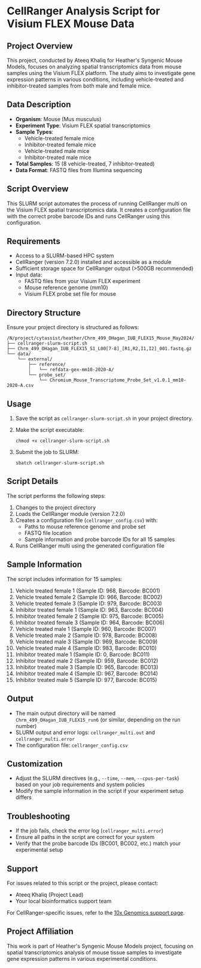 # CellRanger Analysis Script for Visium FLEX Mouse Data

## Project Overview

This project, conducted by Ateeq Khaliq for Heather's Syngenic Mouse Models, focuses on analyzing spatial transcriptomics data from mouse samples using the Visium FLEX platform. The study aims to investigate gene expression patterns in various conditions, including vehicle-treated and inhibitor-treated samples from both male and female mice.

## Data Description

- **Organism**: Mouse (Mus musculus)
- **Experiment Type**: Visium FLEX spatial transcriptomics
- **Sample Types**: 
  - Vehicle-treated female mice
  - Inhibitor-treated female mice
  - Vehicle-treated male mice
  - Inhibitor-treated male mice
- **Total Samples**: 15 (8 vehicle-treated, 7 inhibitor-treated)
- **Data Format**: FASTQ files from Illumina sequencing

## Script Overview

This SLURM script automates the process of running CellRanger multi on the Visium FLEX spatial transcriptomics data. It creates a configuration file with the correct probe barcode IDs and runs CellRanger using this configuration.

## Requirements

- Access to a SLURM-based HPC system
- CellRanger (version 7.2.0) installed and accessible as a module
- Sufficient storage space for CellRanger output (>500GB recommended)
- Input data:
  - FASTQ files from your Visium FLEX experiment
  - Mouse reference genome (mm10)
  - Visium FLEX probe set file for mouse

## Directory Structure

Ensure your project directory is structured as follows:

```
/N/project/cytassist/heather/Chrm_499_OHagan_IUB_FLEX15_Mouse_May2024/
├── cellranger-slurm-script.sh
├── Chrm_499_OHagan_IUB_FLEX15_S1_L00[7-8]_[R1,R2,I1,I2]_001.fastq.gz
└── data/
    └── external/
        ├── reference/
        │   └── refdata-gex-mm10-2020-A/
        └── probe_set/
            └── Chromium_Mouse_Transcriptome_Probe_Set_v1.0.1_mm10-2020-A.csv
```

## Usage

1. Save the script as `cellranger-slurm-script.sh` in your project directory.

2. Make the script executable:
   ```
   chmod +x cellranger-slurm-script.sh
   ```

3. Submit the job to SLURM:
   ```
   sbatch cellranger-slurm-script.sh
   ```

## Script Details

The script performs the following steps:

1. Changes to the project directory
2. Loads the CellRanger module (version 7.2.0)
3. Creates a configuration file (`cellranger_config.csv`) with:
   - Paths to mouse reference genome and probe set
   - FASTQ file location
   - Sample information and probe barcode IDs for all 15 samples
4. Runs CellRanger multi using the generated configuration file

## Sample Information

The script includes information for 15 samples:

1. Vehicle treated female 1 (Sample ID: 968, Barcode: BC001)
2. Vehicle treated female 2 (Sample ID: 966, Barcode: BC002)
3. Vehicle treated female 3 (Sample ID: 979, Barcode: BC003)
4. Inhibitor treated female 1 (Sample ID: 963, Barcode: BC004)
5. Inhibitor treated female 2 (Sample ID: 975, Barcode: BC005)
6. Inhibitor treated female 3 (Sample ID: 964, Barcode: BC006)
7. Vehicle treated male 1 (Sample ID: 960, Barcode: BC007)
8. Vehicle treated male 2 (Sample ID: 978, Barcode: BC008)
9. Vehicle treated male 3 (Sample ID: 969, Barcode: BC009)
10. Vehicle treated male 4 (Sample ID: 983, Barcode: BC010)
11. Inhibitor treated male 1 (Sample ID: 0, Barcode: BC011)
12. Inhibitor treated male 2 (Sample ID: 959, Barcode: BC012)
13. Inhibitor treated male 3 (Sample ID: 965, Barcode: BC013)
14. Inhibitor treated male 4 (Sample ID: 967, Barcode: BC014)
15. Inhibitor treated male 5 (Sample ID: 977, Barcode: BC015)

## Output

- The main output directory will be named `Chrm_499_OHagan_IUB_FLEX15_run6` (or similar, depending on the run number)
- SLURM output and error logs: `cellranger_multi.out` and `cellranger_multi.error`
- The configuration file: `cellranger_config.csv`

## Customization

- Adjust the SLURM directives (e.g., `--time`, `--mem`, `--cpus-per-task`) based on your job requirements and system policies
- Modify the sample information in the script if your experiment setup differs

## Troubleshooting

- If the job fails, check the error log (`cellranger_multi.error`)
- Ensure all paths in the script are correct for your system
- Verify that the probe barcode IDs (BC001, BC002, etc.) match your experimental setup

## Support

For issues related to this script or the project, please contact:
- Ateeq Khaliq (Project Lead)
- Your local bioinformatics support team

For CellRanger-specific issues, refer to the [10x Genomics support page](https://support.10xgenomics.com/).

## Project Affiliation

This work is part of Heather's Syngenic Mouse Models project, focusing on spatial transcriptomics analysis of mouse tissue samples to investigate gene expression patterns in various experimental conditions.

